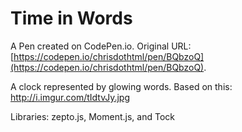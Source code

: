 # Time in Words

A Pen created on CodePen.io. Original URL: [https://codepen.io/chrisdothtml/pen/BQbzoQ](https://codepen.io/chrisdothtml/pen/BQbzoQ).

A clock represented by glowing words. Based on this: http://i.imgur.com/tIdtvJy.jpg

Libraries: zepto.js, Moment.js, and Tock